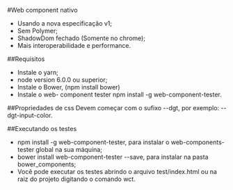 #Web component nativo
* Usando a nova especificação v1;
* Sem Polymer;
* ShadowDom fechado (Somente no chrome);
* Mais interoperabilidade e performance.

##Requisitos
* Instale o yarn;
* node version 6.0.0 ou superior;
* Instale o Bower, (npm install bower)
* Instale o web- component tester npm install -g web-component-tester.

##Propriedades de css
Devem começar com o sufixo --dgt, por exemplo: --dgt-input-color.

##Executando os testes
* npm install -g web-component-tester, para instalar o web-components-tester global na sua máquina;
* bower install web-component-tester --save, para instalar na pasta bower_components;
* Você pode executar os testes abrindo o arquivo test/index.html ou na raiz do projeto digitando o comando wct.